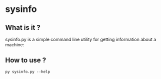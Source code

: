 # sysinfo

## What is it ?
sysinfo.py is a simple command line utility for getting information about a machine:

## How to use ?
`py sysinfo.py --help`
